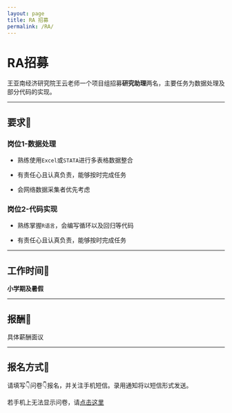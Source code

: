 ```yaml
---
layout: page
title: RA 招募
permalink: /RA/
---
```


# RA招募

王亚南经济研究院王云老师一个项目组招募**研究助理**两名，主要任务为数据处理及部分代码的实现。

------

## 要求🚩

### 岗位1-数据处理
- 熟练使用`Excel`或`STATA`进行多表格数据整合

- 有责任心且认真负责，能够按时完成任务

- 会网络数据采集者优先考虑

### 岗位2-代码实现
- 熟练掌握`R语言`，会编写循环以及回归等代码

- 有责任心且认真负责，能够按时完成任务

-------


## 工作时间🚩

**小学期及暑假**

-------

## 报酬🚩
具体薪酬面议

--------


## 报名方式🚩

请填写👇问卷👇报名，并关注手机短信。录用通知将以短信形式发送。

<script type='text/javascript' src='https://www.wjx.top/handler/jqemed.ashx?activity=42127422&width=760&source=iframe'></script>

若手机上无法显示问卷，请[点击这里](https://www.wjx.top/jq/42127422.aspx)

